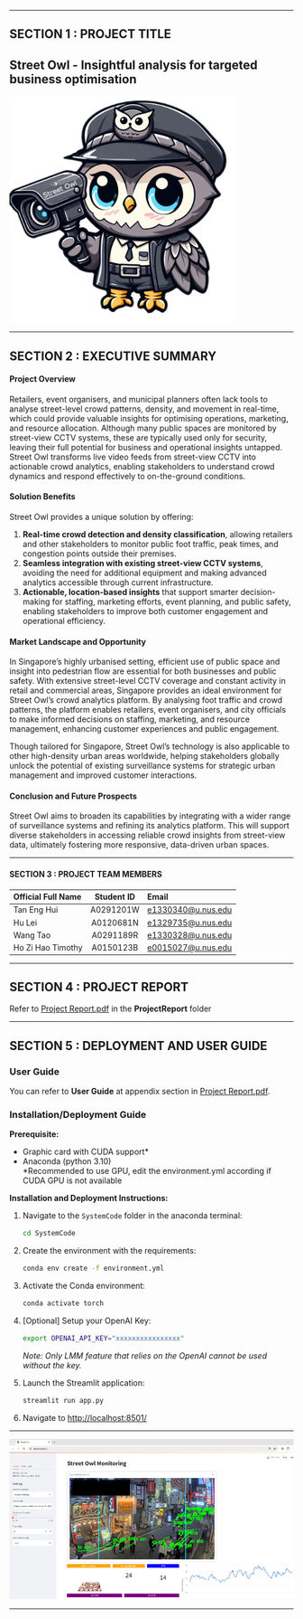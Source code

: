 ﻿

---

## SECTION 1 : PROJECT TITLE
## Street Owl - Insightful analysis for targeted business optimisation

<img src="Images/streetowl.png" width="400" />  

---

## SECTION 2 : EXECUTIVE SUMMARY
#### Project Overview  
Retailers, event organisers, and municipal planners often lack tools to analyse street-level crowd patterns, density, and movement in real-time, which could provide valuable insights for optimising operations, marketing, and resource allocation. Although many public spaces are monitored by street-view CCTV systems, these are typically used only for security, leaving their full potential for business and operational insights untapped. Street Owl transforms live video feeds from street-view CCTV into actionable crowd analytics, enabling stakeholders to understand crowd dynamics and respond effectively to on-the-ground conditions.

#### Solution Benefits  
Street Owl provides a unique solution by offering:

1. **Real-time crowd detection and density classification**, allowing retailers and other stakeholders to monitor public foot traffic, peak times, and congestion points outside their premises.
2. **Seamless integration with existing street-view CCTV systems**, avoiding the need for additional equipment and making advanced analytics accessible through current infrastructure.
3. **Actionable, location-based insights** that support smarter decision-making for staffing, marketing efforts, event planning, and public safety, enabling stakeholders to improve both customer engagement and operational efficiency.

#### Market Landscape and Opportunity  
In Singapore’s highly urbanised setting, efficient use of public space and insight into pedestrian flow are essential for both businesses and public safety. With extensive street-level CCTV coverage and constant activity in retail and commercial areas, Singapore provides an ideal environment for Street Owl’s crowd analytics platform. By analysing foot traffic and crowd patterns, the platform enables retailers, event organisers, and city officials to make informed decisions on staffing, marketing, and resource management, enhancing customer experiences and public engagement.

Though tailored for Singapore, Street Owl’s technology is also applicable to other high-density urban areas worldwide, helping stakeholders globally unlock the potential of existing surveillance systems for strategic urban management and improved customer interactions.

#### Conclusion and Future Prospects  
Street Owl aims to broaden its capabilities by integrating with a wider range of surveillance systems and refining its analytics platform. This will support diverse stakeholders in accessing reliable crowd insights from street-view data, ultimately fostering more responsive, data-driven urban spaces.

---

#### SECTION 3 : PROJECT TEAM MEMBERS

| Official Full Name  | Student ID | Email  |
| :------------ |:---------------:| :-----|
| Tan Eng Hui | A0291201W | e1330340@u.nus.edu |
| Hu Lei | A0120681N | e1329735@u.nus.edu |
| Wang Tao | A0291189R | e1330328@u.nus.edu |
| Ho Zi Hao Timothy| A0150123B | e0015027@u.nus.edu |

---

## SECTION 4 : PROJECT REPORT

Refer to [Project Report.pdf](ProjectReport/Project%20Report.pdf) in the **ProjectReport** folder


---

## SECTION 5 : DEPLOYMENT AND USER GUIDE

### User Guide

You can  refer to  **User Guide** at appendix section in [Project Report.pdf](ProjectReport/Project%20Report.pdf). 


### Installation/Deployment Guide

**Prerequisite:**
- Graphic card with CUDA support*  
- Anaconda (python 3.10)  
*Recommended to use GPU, edit the environment.yml according if CUDA GPU is not available  

**Installation and Deployment Instructions:**

1. Navigate to the `SystemCode` folder in the anaconda terminal:
   ```bash
   cd SystemCode
   ```

2. Create the environment with the requirements:
   ```bash
   conda env create -f environment.yml
   ```

3. Activate the Conda environment:
   ```bash
   conda activate torch
   ```

4. [Optional] Setup your OpenAI Key:
   ```bash
   export OPENAI_API_KEY="xxxxxxxxxxxxxxxx"
   ```
   *Note: Only LMM feature that relies on the OpenAI cannot be used without the key.*

5. Launch the Streamlit application:
   ```bash
   streamlit run app.py
   ```

6. Navigate to [http://localhost:8501/](http://localhost:8501/)

---

![Street Owl Web Application](Images/web_screenshot.png)



---
